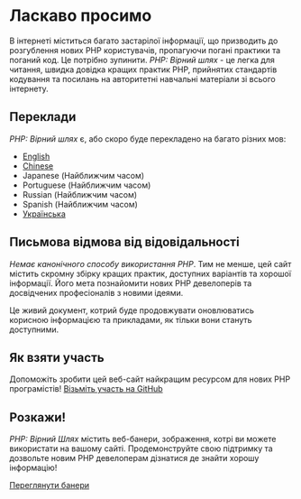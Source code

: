 # Ласкаво просимо

В інтернеті міститься багато застарілої інформації, що призводить до розгублення нових PHP користувачів, пропагуючи погані практики та поганий код. Це потрібно зупинити. _PHP: Вірний шлях_ - це легка для читання, швидка довідка кращих практик PHP, прийнятих стандартів кодування та посилань на авторитетні навчальні матеріали зі всього інтернету.

## Переклади

_PHP: Вірний шлях_ є, або скоро буде перекладено на багато різних мов:

* [English](http://www.phptherightway.com)
* [Chinese](http://wulijun.github.com/php-the-right-way)
* Japanese (Найближчим часом)
* Portuguese (Найближчим часом)
* Russian (Найближчим часом)
* Spanish (Найближчим часом)
* [Українська](http://iflista.github.com/php-the-right-way)

## Письмова відмова від відовідальності

_Немає канонічного способу використання PHP_. Тим не менше, цей сайт містить скромну збірку кращих практик, доступних варіантів та хорошої інформації. Його мета познайомити нових PHP девелоперів та досвідчених професіоналів з новими ідеями.

Це живий документ, котрий буде продовжувати оновлюватись корисною інформацією та прикладами, як тільки вони стануть доступними.

## Як взяти участь

Допоможіть зробити цей веб-сайт найкращим ресурсом для нових PHP програмістів! [Візьміть участь на GitHub][1]

## Розкажи!

_PHP: Вірний Шлях_ містить веб-банери, зображення, котрі ви можете використати на вашому сайті. Продемонструйте свою підтримку та дозвольте новим PHP девелоперам дізнатися де знайти хорошу інформацію!

[Переглянути банери][2]

[1]: https://github.com/codeguy/php-the-right-way/tree/gh-pages
[2]: /banners.html
